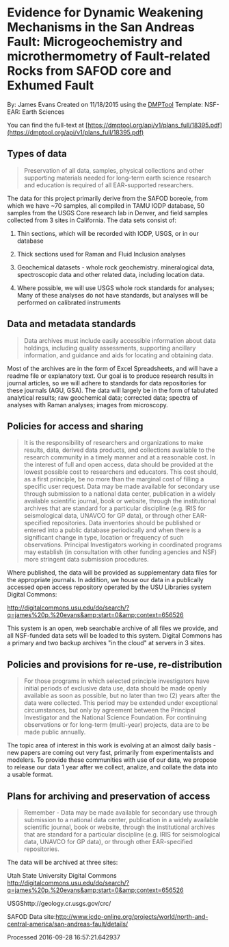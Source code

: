 # Evidence for Dynamic Weakening Mechanisms in the San Andreas Fault: Microgeochemistry and microthermometry of Fault-related Rocks from SAFOD core and Exhumed Fault

By: James Evans
Created on 11/18/2015 using the [DMPTool](https://dmp.cdlib.org/) Template: NSF-EAR: Earth Sciences

You can find the full-text at [https://dmptool.org/api/v1/plans_full/18395.pdf](https://dmptool.org/api/v1/plans_full/18395.pdf) 

## Types of data

> Preservation of all data, samples, physical collections and other supporting materials needed for long-term earth science research and education is required of all EAR-supported researchers.

The data for this project primarily derive from the SAFOD boreole, from which we have ~70 samples, all compiled in TAMU IODP database, 50 samples from the USGS Core research lab in Denver, and field samples collected from 3 sites in California. The data sets consist of:

1. Thin sections, which will be recorded with IODP, USGS, or in our database

2. Thick sections used for Raman and Fluid Inclusion analyses

3. Geochemical datasets - whole rock geochemistry. mineralogical data, spectroscopic data and other related data, including location data.

4. Where possible, we will use USGS whole rock standards for analyses; Many of these analyses do not have standards, but analyses will be performed on calibrated instruments


## Data and metadata standards

> Data archives must include easily accessible information about data holdings, including quality assessments, supporting ancillary information, and guidance and aids for locating and obtaining data.

Most of the archives are in the form of Excel Spreadsheets, and will have a readme file or explanatory text. Our goal is to produce research results in journal articles, so we will adhere to standards for data repositories for these journals (AGU, GSA).  The data will largely be in the form of tabulated analytical results; raw geochemical data; corrected data; spectra of analyses with Raman analyses; images from microscopy.


## Policies for access and sharing

> It is the responsibility of researchers and organizations to make results, data, derived data products, and collections available to the research community in a timely manner and at a reasonable cost.  In the interest of full and open access, data should be provided at the lowest possible cost to researchers and educators. This cost should, as a first principle, be no more than the marginal cost of filling a specific user request. Data may be made available for secondary use through submission to a national data center, publication in a widely available scientific journal, book or website, through the institutional archives that are standard for a particular discipline (e.g. IRIS for seismological data, UNAVCO for GP data), or through other EAR-specified repositories. Data inventories should be published or entered into a public database periodically and when there is a significant change in type, location or frequency of such observations. Principal Investigators working in coordinated programs may establish (in consultation with other funding agencies and NSF) more stringent data submission procedures.

Where published, the data will be provided as supplementary data files for the appropriate journals. In addition, we house our data in a publically accessed open access repository operated by the USU Libraries system Digital Commons:

http://digitalcommons.usu.edu/do/search/?q=james%20p.%20evans&amp;start=0&amp;context=656526

This system is an open, web searchable archive of all files we provide, and all NSF-funded data sets will be loaded to this system. Digital Commons has a primary and two backup archives &quot;in the cloud&quot; at servers in 3 sites.


## Policies and provisions for re-use, re-distribution

> For those programs in which selected principle investigators have initial periods of exclusive data use, data should be made openly available as soon as possible, but no later than two (2) years after the data were collected. This period may be extended under exceptional circumstances, but only by agreement between the Principal Investigator and the National Science Foundation. For continuing observations or for long-term (multi-year) projects, data are to be made public annually.

The topic area of interest in this work is evolving at an almost daily basis - new papers are coming out very fast, primarily from experimentalists and modelers. To provide these communities with use of our data, we propose to release our data 1 year after we collect, analize, and collate the data into a usable format.


## Plans for archiving and preservation of access

> Remember - Data may be made available for secondary use through submission to a national data center, publication in a widely available scientific journal, book or website, through the institutional archives that are standard for a particular discipline (e.g. IRIS for seismological data, UNAVCO for GP data), or through other EAR-specified repositories.

The data will be archived at three sites:

Utah State University Digital Commons http://digitalcommons.usu.edu/do/search/?q=james%20p.%20evans&amp;start=0&amp;context=656526

USGShttp://geology.cr.usgs.gov/crc/

SAFOD Data site:http://www.icdp-online.org/projects/world/north-and-central-america/san-andreas-fault/details/


Processed 2016-09-28 16:57:21.642937
